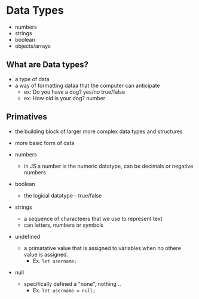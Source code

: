 # Data Types

- numbers
- strings
- boolean
- objects/arrays

## What are Data types?

- a type of data
- a way of formatting dataa that the computer can anticipate
  - ex: Do you have a dog? yes/no true/false
  - ex: How old is your dog? number

## Primatives

- the building block of larger more complex data types and structures
- more basic form of data

- numbers
  - in JS a number is the numeric datatype, can be decimals or negative numbers
- boolean
  - the logical datatype - true/false
- strings
  - a sequence of characteers that we use to represent text
  - can letters, numbers or symbols
- undefined
  - a primatative value that is assigned to variables when no othere value is assigned.
    - Ex. `let username;`
- null
  - specifically defined a "none", nothing ..
    - Ex. `let username = null;`
